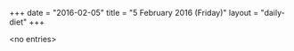 +++
date = "2016-02-05"
title = "5 February 2016 (Friday)"
layout = "daily-diet"
+++

\<no entries\>